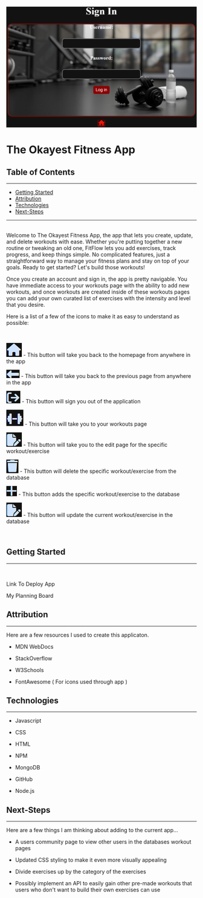 ![FitApp-Display/Sign-In-Page](images/FitApp.png)


# The Okayest Fitness App

## Table of Contents
---

- [Getting Started](#getting_started)
- [Attribution](#attribution)
- [Technologies](#technologies)
- [Next-Steps](#Next-Steps)

---
<br>
Welcome to The Okayest Fitness App, the app that lets you create, update, and delete workouts with ease. Whether you're putting together a new routine or tweaking an old one, FitFlow lets you add exercises, track progress, and keep things simple. No complicated features, just a straightforward way to manage your fitness plans and stay on top of your goals. Ready to get started? Let's build those workouts!

<br>

Once you create an account and sign in, the app is pretty navigable. You have immediate access to your workouts page with the ability to add new workouts, and once workouts are created inside of these workouts pages you can add your own curated list of exercises with the intensity and level that you desire.

Here is a list of a few of the icons to make it as easy to understand as possible:

<br>

![home-button](images/home.png)  - This button will take you back to the homepage from anywhere in the app

![back-button](images/back.png)  - This button will take you back to the previous page from anywhere in the app

![sign-out-button](images/out.png)  - This button will sign you out of the application

![workouts-button](images/dumbell.png)  - This button will take you to your workouts page

![edit-button](images/edit.png)  - This button will take you to the edit page for the specific workout/exercise

![delete-button](images/trash.png)  - This button will delete the specific workout/exercise from the database

![add-button](images/plus.png)  - This button adds the specific workout/exercise to the database

![edit-button](images/edit.png)  - This button will update the current workout/exercise in the database


<br>


## Getting Started
---
<br>


Link To Deploy App
![]()

My Planning Board
![]()





## Attribution
---

Here are a few resources I used to create this applicaton.

  * MDN WebDocs
    
  * StackOverflow

  * W3Schools

  * FontAwesome ( For icons used through app )



## Technologies
---

  * Javascript

  * CSS

  * HTML

  * NPM

  * MongoDB

  * GitHub

  * Node.js

## Next-Steps
---

Here are a few things I am thinking about adding to the current app...

  *  A users community page to view other users in the databases workout pages

  *  Updated CSS styling to make it even more visually appealing

  *  Divide exercises up by the category of the exercises

  *  Possibly implement an API to easily gain other pre-made workouts that users who don't want to build their own exercises can use



